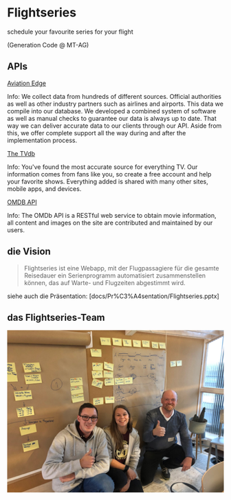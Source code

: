 # Flightseries
schedule your favourite series for your flight

(Generation Code @ MT-AG)

## APIs

[Aviation Edge](https://aviation-edge.com)

Info: We collect data from hundreds of different sources. Official authorities as well as other industry partners such as airlines and airports. This data we compile into our database. We developed a combined system of software as well as manual checks to guarantee our data is always up to date. That way we can deliver accurate data to our clients through our API. Aside from this, we offer complete support all the way during and after the implementation process.

[The TVdb](https://www.thetvdb.com/)

Info: You've found the most accurate source for everything TV. Our information comes from fans like you, so create a free account and help your favorite shows. Everything added is shared with many other sites, mobile apps, and devices.

[OMDB API](http://omdbapi.com/)

Info: The OMDb API is a RESTful web service to obtain movie information, all content and images on the site are contributed and maintained by our users.

## die Vision

> Flightseries ist eine Webapp, mit der Flugpassagiere für die gesamte Reisedauer ein Serienprogramm automatisiert zusammenstellen können, das auf Warte- und Flugzeiten abgestimmt wird.

siehe auch die Präsentation: [docs/Pr%C3%A4sentation/Flightseries.pptx]

## das Flightseries-Team

![Das Flightseries Team](docs/images/team.jpg)

